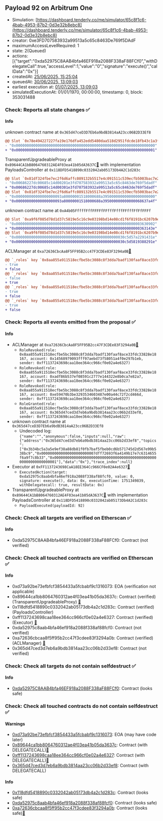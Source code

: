 ## Payload 92 on Arbitrum One

- Simulation: [https://dashboard.tenderly.co/me/simulator/65c8f1c6-4bab-4953-87b2-0d3e32b8ebc8](https://dashboard.tenderly.co/me/simulator/65c8f1c6-4bab-4953-87b2-0d3e32b8ebc8)
- creator: 0xe3FD707583932a99513a5c65c8463De769f5DAdF
- maximumAccessLevelRequired: 1
- state: 2(Queued)
- actions: [{"target":"0xda52975C8AAB4bfa46EF918a2088F338aF88FCf0","withDelegateCall":true,"accessLevel":1,"value":"0","signature":"execute()","callData":"0x"}]
- createdAt: [25/06/2025, 15:25:04](https://arbiscan.io/tx/0x5569c0417db32ea479cee853b9d79498cf7f2d89d6d1dca82476d0e66e69a3e9)
- queuedAt: [30/06/2025, 13:09:03](https://arbiscan.io/tx/0x9584a06e648692226befccc6cccd44ddab3e2d52383dab53875fdb690c8ef2cd)
- earliest execution at: [01/07/2025, 13:09:03](https://www.epochconverter.com/countdown?q=1751375343)
- simulatedExecutionAt: 01/01/1970, 00:00:00, timestamp: 0, block: 353031488
### Check: Reports all state changes :white_check_mark:

#### Info


unknown contract name at `0x365d47ceD3D7Eb6a9bdB3814aA23cc06B2D33Ef8`
```diff
@@ Slot `0x78e494227227fa19e176dfa452edd5480daa518d2951fdcde18fb43c1a3f92d1` @@
- "0x0000000000000000000000000000000000000000000000000000000000000000"
+ "0x0000000000000000000000000000000000000000000000000000000000000001"
```

TransparentUpgradeableProxy at `0x89644CA1bB8064760312AE4F03ea41b05dA3637C`[:ghost:](https://github.com/bgd-labs/aave-address-book "GovernanceV3Arbitrum.PAYLOADS_CONTROLLER") with implementation PayloadsController at `0x118DFD5418890c0332042ab05173Db4A2C1d283c`
```diff
@@ Slot `0x81df324fbe7ec2f6d6affc089132b5517e4c091511c539ecfb5003bac7e24648` @@
- "0x00686227dc00685c14d00201e3fd707583932a99513a5c65c8463de769f5dadf"
+ "0x00686227dc00685c14d00301e3fd707583932a99513a5c65c8463de769f5dadf"
@@ Slot `0x81df324fbe7ec2f6d6affc089132b5517e4c091511c539ecfb5003bac7e24649` @@
- "0x000000000000000000093a80000001518000688a395000000000000000000000"
+ "0x000000000000000000093a80000001518000688a395000000000000068637a4f"
```

unknown contract name at `0xA4b05FffffFffFFFFfFFfffFfffFFfffFfFfFFFf`
```diff
@@ Slot `0xa9f6f085d78d1d37c5819e5c16c9e03198bd14e08cd1f6f8191bc6207b9e9706` @@
- "0x0000000000000000000000000000000000000000000000000000000003630902"
+ "0x000000000000000000000000000000000000000000000000000000000363143e"
@@ Slot `0xa9f6f085d78d1d37c5819e5c16c9e03198bd14e08cd1f6f8191bc6207b9e970b` @@
- "0x00000000000000000000000000000000000000000000000030c5d57a2291431e"
+ "0x00000000000000000000000000000000000000000000000030c5d5819388291e"
```

ACLManager at `0xa72636CbcAa8F5FF95B2cc47F3CDEe83F3294a0B`[:ghost:](https://github.com/bgd-labs/aave-address-book "AaveV3Arbitrum.ACL_MANAGER")
```diff
@@ `_roles` key `0x8aa855a911518ecfbe5bc3088c8f3dda7badf130faaf8ace33fdc33828e18167.members.0x14568979093fff97aebd73f58051a4f0e297b1eb` @@
- true
+ false
@@ `_roles` key `0x8aa855a911518ecfbe5bc3088c8f3dda7badf130faaf8ace33fdc33828e18167.members.0x365d47ced3d7eb6a9bdb3814aa23cc06b2d33ef8` @@
- false
+ true
@@ `_roles` key `0x8aa855a911518ecfbe5bc3088c8f3dda7badf130faaf8ace33fdc33828e18167.members.0xadf86b537ef08591c2777e144322e8b0ca7e82a7` @@
- true
+ false
@@ `_roles` key `0x8aa855a911518ecfbe5bc3088c8f3dda7badf130faaf8ace33fdc33828e18167.members.0xe59470b3be3293534603487e00a44c72f2cd466d` @@
- true
+ false
```


### Check: Reports all events emitted from the proposal :white_check_mark:

#### Info

- ACLManager at `0xa72636CbcAa8F5FF95B2cc47F3CDEe83F3294a0B`[:ghost:](https://github.com/bgd-labs/aave-address-book "AaveV3Arbitrum.ACL_MANAGER")
  - `RoleRevoked(role: 0x8aa855a911518ecfbe5bc3088c8f3dda7badf130faaf8ace33fdc33828e18167, account: 0x14568979093fff97aebd73f58051a4f0e297b1eb, sender: 0xff1137243698caa18ee364cc966cf0e02a4e6327)`
  - `RoleRevoked(role: 0x8aa855a911518ecfbe5bc3088c8f3dda7badf130faaf8ace33fdc33828e18167, account: 0xadf86b537ef08591c2777e144322e8b0ca7e82a7, sender: 0xff1137243698caa18ee364cc966cf0e02a4e6327)`
  - `RoleRevoked(role: 0x8aa855a911518ecfbe5bc3088c8f3dda7badf130faaf8ace33fdc33828e18167, account: 0xe59470b3be3293534603487e00a44c72f2cd466d, sender: 0xff1137243698caa18ee364cc966cf0e02a4e6327)`
  - `RoleGranted(role: 0x8aa855a911518ecfbe5bc3088c8f3dda7badf130faaf8ace33fdc33828e18167, account: 0x365d47ced3d7eb6a9bdb3814aa23cc06b2d33ef8, sender: 0xff1137243698caa18ee364cc966cf0e02a4e6327)`
- unknown contract name at `0x365d47ceD3D7Eb6a9bdB3814aA23cc06B2D33Ef8`
  - Undecoded log: `{"name":"","anonymous":false,"inputs":null,"raw":{"address":"0x365d47ced3d7eb6a9bdb3814aa23cc06b2d33ef8","topics":["0x3b34bc5a3a5e9ef38a88db81f0fb7baf5fbeb0cd6b571745d2d567e99b538bc9","0x0000000000000000000000007dff72693f6a4149b17e7c6314655f6a9f7c8b33","0x0000000000000000000000000000000000000000000000000000000000000001"],"data":"0x"},"trace_index":null}`
- Executor at `0xFF1137243698CaA18EE364Cc966CF0e02A4e6327`[:ghost:](https://github.com/bgd-labs/aave-address-book "AaveV3Arbitrum.ACL_ADMIN, GovernanceV3Arbitrum.EXECUTOR_LVL_1")
  - `ExecutedAction(target: 0xda52975c8aab4bfa46ef918a2088f338af88fcf0, value: 0, signature: execute(), data: 0x, executionTime: 1751349839, withDelegatecall: true, resultData: 0x)`
- TransparentUpgradeableProxy at `0x89644CA1bB8064760312AE4F03ea41b05dA3637C`[:ghost:](https://github.com/bgd-labs/aave-address-book "GovernanceV3Arbitrum.PAYLOADS_CONTROLLER") with implementation PayloadsController at `0x118DFD5418890c0332042ab05173Db4A2C1d283c`
  - `PayloadExecuted(payloadId: 92)`

### Check: Check all targets are verified on Etherscan :white_check_mark:

#### Info

- 0xda52975C8AAB4bfa46EF918a2088F338aF88FCf0: Contract (not verified) 

### Check: Check all touched contracts are verified on Etherscan :white_check_mark:

#### Info

- 0xd73a92be73efbfcf3854433a5fcbabf9c1316073: EOA (verification not applicable)
- 0x89644ca1bb8064760312ae4f03ea41b05da3637c: Contract (verified) (TransparentUpgradeableProxy) [:ghost:](https://github.com/bgd-labs/aave-address-book "GovernanceV3Arbitrum.PAYLOADS_CONTROLLER")
- 0x118dfd5418890c0332042ab05173db4a2c1d283c: Contract (verified) (PayloadsController) 
- 0xff1137243698caa18ee364cc966cf0e02a4e6327: Contract (verified) (Executor) [:ghost:](https://github.com/bgd-labs/aave-address-book "AaveV3Arbitrum.ACL_ADMIN, GovernanceV3Arbitrum.EXECUTOR_LVL_1")
- 0xda52975c8aab4bfa46ef918a2088f338af88fcf0: Contract (not verified) 
- 0xa72636cbcaa8f5ff95b2cc47f3cdee83f3294a0b: Contract (verified) (ACLManager) [:ghost:](https://github.com/bgd-labs/aave-address-book "AaveV3Arbitrum.ACL_MANAGER")
- 0x365d47ced3d7eb6a9bdb3814aa23cc06b2d33ef8: Contract (not verified) 

### Check: Check all targets do not contain selfdestruct :white_check_mark:

#### Info

- [0xda52975C8AAB4bfa46EF918a2088F338aF88FCf0](https://arbiscan.io/address/0xda52975C8AAB4bfa46EF918a2088F338aF88FCf0): Contract (looks safe)

### Check: Check all touched contracts do not contain selfdestruct :white_check_mark:

#### Warnings

- [0xd73a92be73efbfcf3854433a5fcbabf9c1316073](https://arbiscan.io/address/0xd73a92be73efbfcf3854433a5fcbabf9c1316073): EOA (may have code later)
- [0x89644ca1bb8064760312ae4f03ea41b05da3637c](https://arbiscan.io/address/0x89644ca1bb8064760312ae4f03ea41b05da3637c): Contract (with DELEGATECALL)[:ghost:](https://github.com/bgd-labs/aave-address-book "GovernanceV3Arbitrum.PAYLOADS_CONTROLLER")
- [0xff1137243698caa18ee364cc966cf0e02a4e6327](https://arbiscan.io/address/0xff1137243698caa18ee364cc966cf0e02a4e6327): Contract (with DELEGATECALL)[:ghost:](https://github.com/bgd-labs/aave-address-book "AaveV3Arbitrum.ACL_ADMIN, GovernanceV3Arbitrum.EXECUTOR_LVL_1")
- [0x365d47ced3d7eb6a9bdb3814aa23cc06b2d33ef8](https://arbiscan.io/address/0x365d47ced3d7eb6a9bdb3814aa23cc06b2d33ef8): Contract (with DELEGATECALL)

#### Info

- [0x118dfd5418890c0332042ab05173db4a2c1d283c](https://arbiscan.io/address/0x118dfd5418890c0332042ab05173db4a2c1d283c): Contract (looks safe)
- [0xda52975c8aab4bfa46ef918a2088f338af88fcf0](https://arbiscan.io/address/0xda52975c8aab4bfa46ef918a2088f338af88fcf0): Contract (looks safe)
- [0xa72636cbcaa8f5ff95b2cc47f3cdee83f3294a0b](https://arbiscan.io/address/0xa72636cbcaa8f5ff95b2cc47f3cdee83f3294a0b): Contract (looks safe)[:ghost:](https://github.com/bgd-labs/aave-address-book "AaveV3Arbitrum.ACL_MANAGER")


